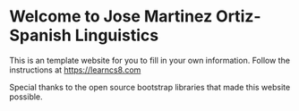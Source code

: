 
# Welcome to Jose Martinez Ortiz-Spanish Linguistics

This is an template website for you to fill in your own information. Follow the instructions at https://learncs8.com

Special thanks to the open source bootstrap libraries that made this website possible. 
